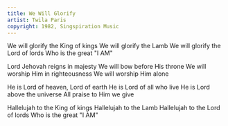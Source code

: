 ```yaml
---
title: We Will Glorify
artist: Twila Paris
copyright: 1982, Singspiration Music
---
```


We will glorify the King of kings
We will glorify the Lamb
We will glorify the Lord of lords
Who is the great "I AM"

Lord Jehovah reigns in majesty
We will bow before His throne
We will worship Him in righteousness
We will worship Him alone

He is Lord of heaven, Lord of earth
He is Lord of all who live
He is Lord above the universe
All praise to Him we give

Hallelujah to the King of kings
Hallelujah to the Lamb
Hallelujah to the Lord of lords
Who is the great "I AM"










